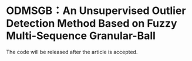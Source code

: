 # ODMSGB：An Unsupervised Outlier Detection Method Based  on Fuzzy Multi-Sequence Granular-Ball
The code will be released after the article is accepted.

